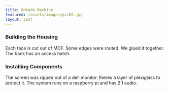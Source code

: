 ```yaml
---
title: KHKade Machine
featured: /assets/images/pic02.jpg
layout: post
---
```


### Building the Housing
Each face is cut out of MDF. Some edges were routed. We glued it together. The back has an access hatch.
### Installing Components
The screen was ripped out of a dell monitor. theres a layer of plexiglass to protect it. The system runs on a raspberry pi and has 2.1 audio.
